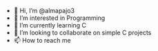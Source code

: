 - 👋 Hi, I’m @almapajo3
- 👀 I’m interested in Programming
- 🌱 I’m currently learning C 
- 💞️ I’m looking to collaborate on simple C projects
- 📫 How to reach me

<!---
almapajo3/almapajo3 is a ✨ special ✨ repository because its `README.md` (this file) appears on your GitHub profile.
You can click the Preview link to take a look at your changes.
--->
